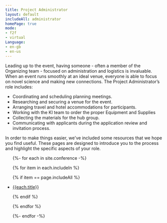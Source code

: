 ```yaml
---
title: Project Administrator
layout: default
includeAll: administrator
homePage: true
mode:
- f2f
- virtual
Language:
- en-gb
- en-us
---
```


Leading up to the event, having someone - often a member of the Organizing team - focused on administration and logistics is invaluable. When an event runs smoothly at an ideal venue, everyone is able to focus on novel science and making new connections. The Project Administrator’s role includes:
 * Coordinating and scheduling planning meetings.
 * Researching and securing a venue for the event.
 * Arranging travel and hotel accommodations for participants.
 * Working with the KI team to order the proper Equipment and Supplies
 * Collecting the materials for the hub group.
 * Communicating with applicants during the application review and invitation process.

In order to make things easier, we've included some resources that we hope you find useful. These pages are designed to introduce you to the process and highlight the specific aspects of your role.
<ul>
{%- for each in site.conference -%}

{% for item in each.includeIn %}

{% if item == page.includeAll %}

<li><a href="{{each.url}}">{{each.title}}</a></li>

{% endif %}

{% endfor %}

{%- endfor -%}
</ul>